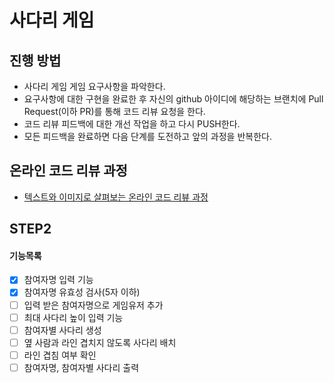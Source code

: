 # 사다리 게임
## 진행 방법
* 사다리 게임 게임 요구사항을 파악한다.
* 요구사항에 대한 구현을 완료한 후 자신의 github 아이디에 해당하는 브랜치에 Pull Request(이하 PR)를 통해 코드 리뷰 요청을 한다.
* 코드 리뷰 피드백에 대한 개선 작업을 하고 다시 PUSH한다.
* 모든 피드백을 완료하면 다음 단계를 도전하고 앞의 과정을 반복한다.

## 온라인 코드 리뷰 과정
* [텍스트와 이미지로 살펴보는 온라인 코드 리뷰 과정](https://github.com/nextstep-step/nextstep-docs/tree/master/codereview)

## STEP2
#### 기능목록
- [X] 참여자명 입력 기능
- [X] 참여자명 유효성 검사(5자 이하)
- [ ] 입력 받은 참여자명으로 게임유저 추가
- [ ] 최대 사다리 높이 입력 기능
- [ ] 참여자별 사다리 생성
- [ ] 옆 사람과 라인 겹치지 않도록 사다리 배치
- [ ] 라인 겹침 여부 확인
- [ ] 참여자명, 참여자별 사다리 출력